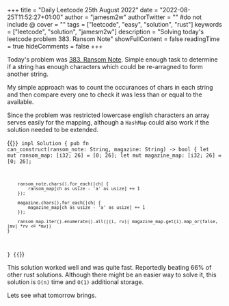 +++
title = "Daily Leetcode 25th August 2022"
date = "2022-08-25T11:52:27+01:00"
author = "jamesm2w"
authorTwitter = "" #do not include @
cover = ""
tags = ["leetcode", "easy", "solution", "rust"]
keywords = ["leetcode", "solution", "jamesm2w"]
description = "Solving today's leetcode problem 383. Ransom Note"
showFullContent = false
readingTime = true
hideComments = false
+++

Today's problem was [383. Ransom Note](https://leetcode.com/problems/ransom-note/). Simple enough task to determine if a string has enough characters which could be re-arragned to form another string.

My simple approach was to count the occurances of chars in each string and then compare every one to check it was less than or equal to the available.

Since the problem was restricted lowercase english characters an array serves easily for the mapping, although a `HashMap` could also work if the solution needed to be extended.

{{<code language="rust" title="Ransom Note">}}
impl Solution {
    pub fn can_construct(ransom_note: String, magazine: String) -> bool {
        let mut ransom_map: [i32; 26] = [0; 26];
        let mut magazine_map: [i32; 26] = [0; 26];
        
        ransom_note.chars().for_each(|ch| {
            ransom_map[ch as usize - 'a' as usize] += 1
        });
        
        magazine.chars().for_each(|ch| {
            magazine_map[ch as usize - 'a' as usize] += 1
        });
        
        ransom_map.iter().enumerate().all(|(i, rv)| magazine_map.get(i).map_or(false, |mv| *rv <= *mv))
    }
}
{{</code>}}

This solution worked well and was quite fast. Reportedly beating 66% of other rust solutions. Although there might be an easier way to solve it, this solution is `O(n)` time and `O(1)` additional storage.

Lets see what tomorrow brings.